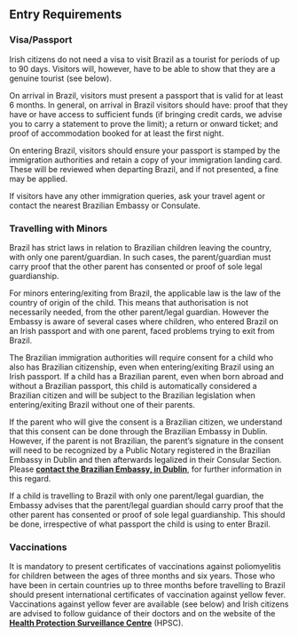## Entry Requirements

### **Visa/Passport**

Irish citizens do not need a visa to visit Brazil as a tourist for periods of up to 90 days. Visitors will, however, have to be able to show that they are a genuine tourist (see below).

On arrival in Brazil, visitors must present a passport that is valid for at least 6 months. In general, on arrival in Brazil visitors should have: proof that they have or have access to sufficient funds (if bringing credit cards, we advise you to carry a statement to prove the limit); a return or onward ticket; and proof of accommodation booked for at least the first night.

On entering Brazil, visitors should ensure your passport is stamped by the immigration authorities and retain a copy of your immigration landing card. These will be reviewed when departing Brazil, and if not presented, a fine may be applied.

If visitors have any other immigration queries, ask your travel agent or contact the nearest Brazilian Embassy or Consulate.

### **Travelling with Minors**

Brazil has strict laws in relation to Brazilian children leaving the country, with only one parent/guardian. In such cases, the parent/guardian must carry proof that the other parent has consented or proof of sole legal guardianship.

For minors entering/exiting from Brazil, the applicable law is the law of the country of origin of the child. This means that authorisation is not necessarily needed, from the other parent/legal guardian. However the Embassy is aware of several cases where children, who entered Brazil on an Irish passport and with one parent, faced problems trying to exit from Brazil.

The Brazilian immigration authorities will require consent for a child who also has Brazilian citizenship, even when entering/exiting Brazil using an Irish passport. If a child has a Brazilian parent, even when born abroad and without a Brazilian passport, this child is automatically considered a Brazilian citizen and will be subject to the Brazilian legislation when entering/exiting Brazil without one of their parents.

If the parent who will give the consent is a Brazilian citizen, we understand that this consent can be done through the Brazilian Embassy in Dublin. However, if the parent is not Brazilian, the parent’s signature in the consent will need to be recognized by a Public Notary registered in the Brazilian Embassy in Dublin and then afterwards legalized in their Consular Section. Please [**contact the Brazilian Embassy, in Dublin**](http://dublin.itamaraty.gov.br/en-us/), for further information in this regard.

If a child is travelling to Brazil with only one parent/legal guardian, the Embassy advises that the parent/legal guardian should carry proof that the other parent has consented or proof of sole legal guardianship. This should be done, irrespective of what passport the child is using to enter Brazil.

### **Vaccinations**

It is mandatory to present certificates of vaccinations against poliomyelitis for children between the ages of three months and six years. Those who have been in certain countries up to three months before travelling to Brazil should present international certificates of vaccination against yellow fever. Vaccinations against yellow fever are available (see below) and Irish citizens are advised to follow guidance of their doctors and on the website of the [**Health Protection Surveillance Centre**](http://www.hpsc.ie/a-z/vectorborne/yellowfever/factsheet/) (HPSC).